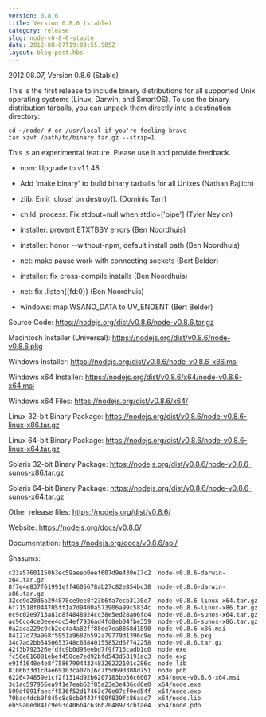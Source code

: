 ```yaml
---
version: 0.8.6
title: Version 0.8.6 (stable)
category: release
slug: node-v0-8-6-stable
date: 2012-08-07T19:03:55.905Z
layout: blog-post.hbs
---
```


2012.08.07, Version 0.8.6 (Stable)

This is the first release to include binary distributions for all
supported Unix operating systems (Linux, Darwin, and SmartOS).  To use
the binary distribution tarballs, you can unpack them directly into a
destination directory:

    cd ~/node/ # or /usr/local if you're feeling brave
    tar xzvf /path/to/binary.tar.gz --strip=1

This is an experimental feature.  Please use it and provide feedback.

* npm: Upgrade to v1.1.48

* Add 'make binary' to build binary tarballs for all Unixes (Nathan Rajlich)

* zlib: Emit 'close' on destroy(). (Dominic Tarr)

* child_process: Fix stdout=null when stdio=['pipe'] (Tyler Neylon)

* installer: prevent ETXTBSY errors (Ben Noordhuis)

* installer: honor --without-npm, default install path (Ben Noordhuis)

* net: make pause work with connecting sockets (Bert Belder)

* installer: fix cross-compile installs (Ben Noordhuis)

* net: fix .listen({fd:0}) (Ben Noordhuis)

* windows: map WSANO_DATA to UV_ENOENT (Bert Belder)


Source Code: https://nodejs.org/dist/v0.8.6/node-v0.8.6.tar.gz

Macintosh Installer (Universal): https://nodejs.org/dist/v0.8.6/node-v0.8.6.pkg

Windows Installer: https://nodejs.org/dist/v0.8.6/node-v0.8.6-x86.msi

Windows x64 Installer: https://nodejs.org/dist/v0.8.6/x64/node-v0.8.6-x64.msi

Windows x64 Files: https://nodejs.org/dist/v0.8.6/x64/

Linux 32-bit Binary Package: https://nodejs.org/dist/v0.8.6/node-v0.8.6-linux-x86.tar.gz

Linux 64-bit Binary Package: https://nodejs.org/dist/v0.8.6/node-v0.8.6-linux-x64.tar.gz

Solaris 32-bit Binary Package: https://nodejs.org/dist/v0.8.6/node-v0.8.6-sunos-x86.tar.gz

Solaris 64-bit Binary Package: https://nodejs.org/dist/v0.8.6/node-v0.8.6-sunos-x64.tar.gz

Other release files: https://nodejs.org/dist/v0.8.6/

Website: https://nodejs.org/docs/v0.8.6/

Documentation: https://nodejs.org/docs/v0.8.6/api/

Shasums:

```
c23a57601150b3ec59aeeb0eef607d9e430e17c2  node-v0.8.6-darwin-x64.tar.gz
8f7e4e837f61991eff4605678ab27c82e854bc38  node-v0.8.6-darwin-x86.tar.gz
32ce9d28d6a294878ce9ee8f23b6fa7ecb3130e7  node-v0.8.6-linux-x64.tar.gz
6f71518f044705ff1a7d9400a573906a99c5834c  node-v0.8.6-linux-x86.tar.gz
ec9c02e9713a81d8f4848924cc38e5ed28a06fc4  node-v0.8.6-sunos-x64.tar.gz
ac96cc4ce3eee4dc54ef7936ad4fd8eb04fbe359  node-v0.8.6-sunos-x86.tar.gz
0a2aca229c9cb2ec4a4a82ff88de7ea0868d1890  node-v0.8.6-x86.msi
84127d73a968f5951a9682b592a79779d1396c9e  node-v0.8.6.pkg
34c7ad2bb5450653748c65840155852d67742258  node-v0.8.6.tar.gz
42f3b792326efdfc9b0d95eebd7f9f716cadb1c0  node.exe
fc56e816081ebef450ce7ed92bfd543d53191ac3  node.exp
e91f1648e4e8f7586790443248326222101c286c  node.lib
8106b33d1cdae69103ca07b16c7f5d690308d751  node.pdb
6226474859e1cf2f1314d92b6207183bb36c6007  x64/node-v0.8.6-x64.msi
3c1ac597956ea9f1e7eab62f85a23e3e436cd0e8  x64/node.exe
599df091faecff536f52d17463c70e07cf9ed54f  x64/node.exp
70bac4dcb9f845c8c8cb9443ff09f839fc86aac7  x64/node.lib
eb59a0ed841c9e93c406b4c636b2048973cbfae4  x64/node.pdb
```
